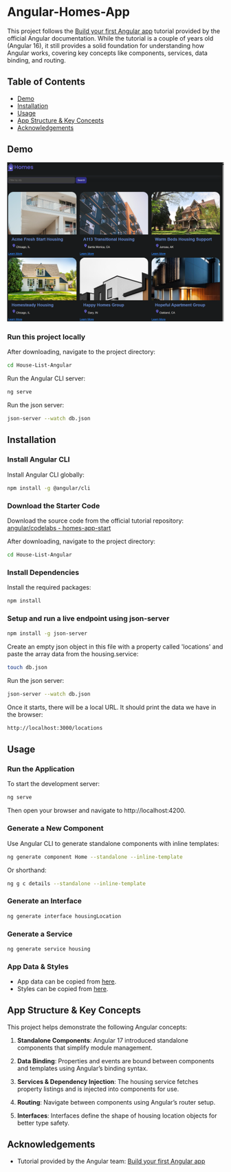 # Angular-Homes-App

This project follows the [Build your first Angular app](https://angular.dev/tutorials/first-app) tutorial provided by the official Angular documentation. While the tutorial is a couple of years old (Angular 16), it still provides a solid foundation for understanding how Angular works, covering key concepts like components, services, data binding, and routing.

## Table of Contents

- [Demo](#demo)
- [Installation](#installation)
- [Usage](#usage)
- [App Structure & Key Concepts](#app-structure--key-concepts)
- [Acknowledgements](#acknowledgements)

## Demo

![Screenshot of home page](src/assets/home-page.png)

### Run this project locally

After downloading, navigate to the project directory:
```bash
cd House-List-Angular
```

Run the Angular CLI server:
```bash
ng serve
```

Run the json server:
```bash
json-server --watch db.json
```

## Installation

### Install Angular CLI

Install Angular CLI globally:
```bash
npm install -g @angular/cli
```

### Download the Starter Code
Download the source code from the official tutorial repository:
[angular/codelabs - homes-app-start](https://github.com/angular/codelabs/tree/homes-app-start)

After downloading, navigate to the project directory:
```bash
cd House-List-Angular
```

### Install Dependencies
Install the required packages:
```bash
npm install
```

### Setup and run a live endpoint using json-server

```bash
npm install -g json-server
```

Create an empty json object in this file with a property called 'locations' and paste the array data from the housing.service:
```bash
touch db.json
```

Run the json server:
```bash
json-server --watch db.json
```

Once it starts, there will be a local URL. It should print the data we have in the browser:
```bash
http://localhost:3000/locations
```

## Usage

### Run the Application
To start the development server:

```bash
ng serve
```
Then open your browser and navigate to http://localhost:4200.

### Generate a New Component
Use Angular CLI to generate standalone components with inline templates:

```bash
ng generate component Home --standalone --inline-template
```

Or shorthand:
```bash
ng g c details --standalone --inline-template
```

### Generate an Interface
```bash
ng generate interface housingLocation
```

### Generate a Service
```bash
ng generate service housing
```

### App Data & Styles
- App data can be copied from [here](https://gist.github.com/MarkTechson/efe8a9d4727ef33949b78812e66db082).
- Styles can be copied from [here](https://gist.github.com/MarkTechson/fa601fdc856d26b3bfa5030dae147f00).


## App Structure & Key Concepts

This project helps demonstrate the following Angular concepts:

1. **Standalone Components**:
Angular 17 introduced standalone components that simplify module management.

2. **Data Binding**:
Properties and events are bound between components and templates using Angular’s binding syntax.

3. **Services & Dependency Injection**:
The housing service fetches property listings and is injected into components for use.

4. **Routing**:
Navigate between components using Angular’s router setup.

5. **Interfaces**:
Interfaces define the shape of housing location objects for better type safety.

## Acknowledgements

- Tutorial provided by the Angular team: [Build your first Angular app](https://angular.dev/tutorials/first-app)